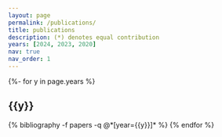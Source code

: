 ```yaml
---
layout: page
permalink: /publications/
title: publications
description: (*) denotes equal contribution
years: [2024, 2023, 2020]
nav: true
nav_order: 1
---
```


<!-- _pages/publications.md -->
<div class="publications">

{%- for y in page.years %}

  <h2 class="year">{{y}}</h2>
  {% bibliography -f papers -q @*[year={{y}}]* %}
{% endfor %}

</div>
